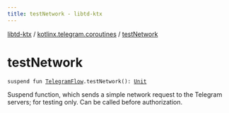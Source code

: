 ```yaml
---
title: testNetwork - libtd-ktx
---
```


[libtd-ktx](../index.html) / [kotlinx.telegram.coroutines](index.html) / [testNetwork](./test-network.html)

# testNetwork

`suspend fun `[`TelegramFlow`](../kotlinx.telegram.core/-telegram-flow/index.html)`.testNetwork(): `[`Unit`](https://kotlinlang.org/api/latest/jvm/stdlib/kotlin/-unit/index.html)

Suspend function, which sends a simple network request to the Telegram servers; for testing only.
Can be called before authorization.

